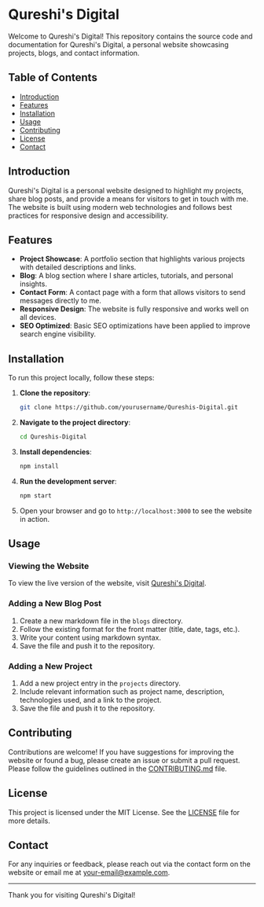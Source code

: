 # Qureshi's Digital

Welcome to Qureshi's Digital! This repository contains the source code and documentation for Qureshi's Digital, a personal website showcasing projects, blogs, and contact information.

## Table of Contents
- [Introduction](#introduction)
- [Features](#features)
- [Installation](#installation)
- [Usage](#usage)
- [Contributing](#contributing)
- [License](#license)
- [Contact](#contact)

## Introduction

Qureshi's Digital is a personal website designed to highlight my projects, share blog posts, and provide a means for visitors to get in touch with me. The website is built using modern web technologies and follows best practices for responsive design and accessibility.

## Features

- **Project Showcase**: A portfolio section that highlights various projects with detailed descriptions and links.
- **Blog**: A blog section where I share articles, tutorials, and personal insights.
- **Contact Form**: A contact page with a form that allows visitors to send messages directly to me.
- **Responsive Design**: The website is fully responsive and works well on all devices.
- **SEO Optimized**: Basic SEO optimizations have been applied to improve search engine visibility.

## Installation

To run this project locally, follow these steps:

1. **Clone the repository**:
    ```bash
    git clone https://github.com/yourusername/Qureshis-Digital.git
    ```

2. **Navigate to the project directory**:
    ```bash
    cd Qureshis-Digital
    ```

3. **Install dependencies**:
    ```bash
    npm install
    ```

4. **Run the development server**:
    ```bash
    npm start
    ```

5. Open your browser and go to `http://localhost:3000` to see the website in action.

## Usage

### Viewing the Website

To view the live version of the website, visit [Qureshi's Digital](https://www.example.com).

### Adding a New Blog Post

1. Create a new markdown file in the `blogs` directory.
2. Follow the existing format for the front matter (title, date, tags, etc.).
3. Write your content using markdown syntax.
4. Save the file and push it to the repository.

### Adding a New Project

1. Add a new project entry in the `projects` directory.
2. Include relevant information such as project name, description, technologies used, and a link to the project.
3. Save the file and push it to the repository.

## Contributing

Contributions are welcome! If you have suggestions for improving the website or found a bug, please create an issue or submit a pull request. Please follow the guidelines outlined in the [CONTRIBUTING.md](CONTRIBUTING.md) file.

## License

This project is licensed under the MIT License. See the [LICENSE](LICENSE) file for more details.

## Contact

For any inquiries or feedback, please reach out via the contact form on the website or email me at [your-email@example.com](mailto:mua7868@gmail.com).

---

Thank you for visiting Qureshi's Digital!
